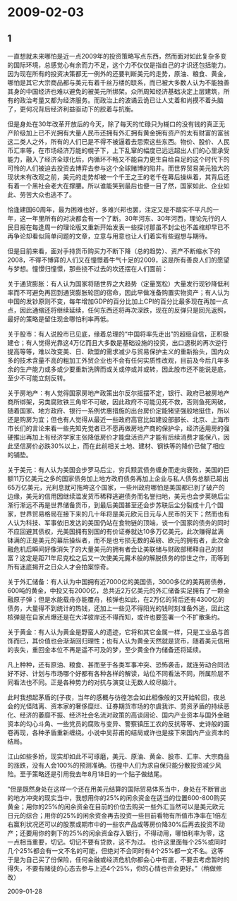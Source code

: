 # 2009-02-03

## 1

一直想就未来哪怕是近一点2009年的投资策略写点东西，然而面对如此复杂多变的国际环境，总感觉心有余而力不足，这个力不仅仅是指自己的才识还包括能力。因为现在所有的投资决策都无一例外的还要判断美元的走势，原油、粮食、黄金，哪怕是其它大宗商品都与美元有着千丝万缕的联系，而已被大多数人认为不能独善其身的中国经济也难以避免的被美元所绑架。众所周知经济基础决定上层建筑，所有的政治考量又都为经济服务。而政治上的波谲云诡已让人丈着和尚摸不着头脑了，更何况背后经济利益驱动下的胶着与抗衡。

但是身处在30年改革开放后的今天，除了每天的忙碌只为糊口的没有钱的真正无产阶级加上已不光拥有大量人民币还拥有外汇拥有黄金拥有资产的太有财富的富翁这二类人之外，所有的人们已是不得不被逼着去思索这些东西。物价、股价、人民币汇率等，在市场经济万能的幌子下，上下乱窜的幅度已远远超出人们的心里承受能力，融入了经济全球化后，内循环不畅又不能自力更生自给自足的这个时代下的可怜的人们被迫去投资去博弈去参与这个全球赌博的陷井。而世界贸易美元独大的现状未有改观之前，美元的走势却被一个千王之王的老千在幕后操纵着，其背后还有着一个黑社会老大在撑腰。所以谁能笑到最后也便一目了然，国家如此、企业如此、劳苦大众也逃不了。

恰逢建国60周年，最为困难也好，多难兴邦也罢，注定又是不踏实不平凡的一年，这一年里所有的对决都会有一个了断。30年河东、30年河西，理论先行的人民日报在每逢周一的理论版又重新开始发表一些探讨那虽不封尘也不盖棺却早已不再争论却看似简单问题的文章，立意与用意也让人们着实有些遐想与期待。

但是目前来看，面对手持货币购买力不断下降（总的趋势）、资产不断缩水下的2008，不得不博弈的人们又在憧憬着牛气十足的2009，这是所有善良人们的愿望与梦想。憧憬归憧憬，那些挠不过去的坎还摆在人们面前：

关于通货膨胀：有人认为国家将随世界之大趋势（定量宽松）大量发行现钞降低利率而不可避免再回到通货膨胀轮回的宿命，因此早做准备购置实物资产；有人认为中国的发钞原则不变，每年增加GDP的百分比加上CPI的百分比最多现在再加一点点，因此通缩还将继续延续，任何东西还将再次深跌，现在的反弹只是回光返照，最好的策略是留住现金哪怕利率再低。

关于股市：有人说股市已见底，缘着总理的“中国将率先走出”的超级自信，正积极建仓；有人觉得光靠这4万亿而且大多数是基础设施的投资，出口退税的再次逆行提高等等，难以改变美、日、欧盟的需求减少与贸易保护主义的重新抬头，国内众多的技术含量不高的粗加工外贸企业也不会有任何实质性改观，目前及今后几年多余的生产能力或多或少要重新洗牌而或关或停或并或转，因此股市还不能说是底，至少不可能立刻反转。

关于房地产：有人觉得国家房地产政策出尔反尔摇摆不定，银行、政府已被房地产商所绑架，另类腐败铁三角牢不可破，因此政府不可能见死不救，否则鱼死网破，随着国家、地方政府、银行一系例优惠措施的出台房价定能猪坚强般地挺住，所以还是购房为宜；但也有人觉得从最近一些政府高官比如建设部部长、北京、上海市市长们的言论来看一些先知先觉者已不愿再做房地产商的保护伞，经济适用房的强硬推出再加上有经济学家主张降低房价才能盘活资产才能有后续消费才能保八，因此坚信房价必跌30%以上，而在此前相关土地、建材、钢铁等的降价已做了相应的铺垫。

关于美元：有人认为美国会步罗马后尘，穷兵黩武债务缠身而走向衰败，美国的巨额11万亿美元之多的国家债务加上地方政府债务再加上企业与私人债务总额已超出65万亿美元，光利息就可拖垮这个国家，一些州政府哪怕是美国都已到了破产的边缘，美元的信用因继续滥发货币稀释逃避债务而名誉扫地，美元也会步英磅后尘渐行渐远不再是世界储备货币，到最后美国甚至还会步苏联后尘分裂成十几个国家，世界贸易格局在接下来的几十年将是美元欧元日元与人民币的天下；然而也有人认为科技、军事依旧发达的美国仍站在食物链的顶端，谈一个国家的债务的同时不应回避其债权，光美国拥有别国的有价证券就达10多万亿美元，此次赚得盆满钵满的正是美元的幕后操纵者，而不是也亏损无数的英磅、欧元的拥有者，此次金融危机后瞬间好像消失了的大量美元的拥有者会让美联储与财政部稀释自己的财富？这定是距71年尼克松之后又一次使美元魔术般的解脱债务的惊世之作，而等到所有迷底揭开之日众人才会拍案惊奇。

关于外汇储备：有人认为中国拥有近7000亿的美国债，3000多亿的美两房债券，600吨的黄金，中投又有2000亿，总共近2万亿美元的外汇储备实足拥有了一颗金融原子弹；但是水能载舟亦能覆舟，核弹也如此，在2万亿的背后还有4300亿的债务，大量得不到统计的热钱，还加上一些见不得阳光的钱时刻准备外逃，因此这核弹是在自家点爆还是在大洋彼岸还不得而知，或许也要签署一个不扩散条约。

关于黄金：有人认为黄金是野蛮人的遗迹，它将和其它金属一样，只是工业品与首饰而已，其价值也会渐渐回归理性；也有人认为黄金天然就是货币，随着美元信用的丧失，重回金本位不再是遥不可及的梦，至少黄金作为储备还将延续。

凡上种种，还有原油、粮食、甚而至于各类军事冲突、恐怖袭击，就连劳动合同法好不好、计划与市场哪个好都有各种各样的解读，站位不同看法不同，所属阶层不同看法也不同。正是各种势力的对抗与演变让无数人绞尽脑汁。

此时我想起茅盾的[子夜，当年的感概与彷徨怎会如此相像般的又开始轮回，夜总会的光怪陆离、资本家的奢侈糜烂、证券期货市场的尔虞我诈、劳资矛盾的持续恶化、经济的萎靡不振、经济社会名流对政策的高谈阔论、国内产业资本与国外金融资本的勾心斗角、一些党员的腐败与变异、警察镇压工农的反抗等等、史诗般的画卷再现，各种矛盾重新缠绕。小说中吴荪甫的结局或许也是接下来国内产业资本的结局。

江山如些多娇，现实却如此不可琢磨，美元、原油、黄金、股市、汇率、大宗商品的涨跌，没有人会100%的预测准确。彷徨中人们为求自保只能分散投资减少风险。至于策略还是引用我去年8月18日的一个贴子做结尾。

“但是既然身处在这样一个还在用美元结算的国际贸易体系当中，身处在不断冒出的地方冲突的现实当中，我想用你的25%的闲余资金在适当的位置600-800购买黄金；用你的25%的闲余资金在目前的价位去购买一些外汇当然可以是美元欧元日元的综合；用你的25%的闲余资金再去投资一些目前看物有所值市净率在1倍左右赢利状况还可以的股票或期市中的一些农产品或等房价降30%后再去投资不动产；还要用你的剩下的25%的闲余资金存入银行，不得动用，哪怕利率为零，这一点相当重要，切记。切记不要有贷款，这不为过。 也许这里面每个25%或同时几个25%都会有一文不名的可能，但绝对不会同时有4个25%都一文不名。这等于是为自己买了份保险，任何金融或经济危机你都会心中有底，不要去考虑暂时的得失，不要有赌徒的心态去参与上述4个25%，你的心情也许会更好。”（稍做修改）

2009-01-28




